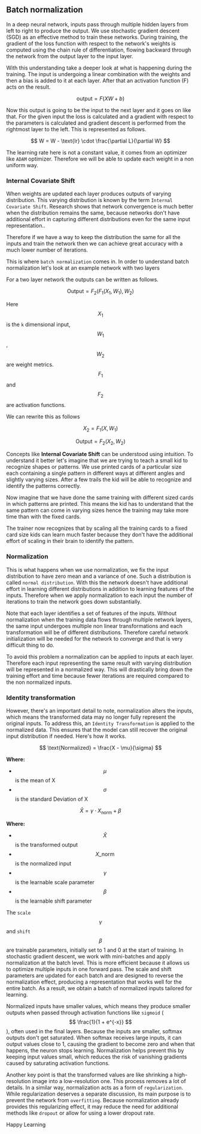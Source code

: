 ## Batch normalization

In a deep neural network, inputs pass through multiple hidden layers from left to right to produce the output. We use stochastic gradient descent (SGD) as an effective method to train these networks. During training, the gradient of the loss function with respect to the network's weights is computed using the chain rule of differentiation, flowing backward through the network from the output layer to the input layer.

With this understanding take a deeper look at what is happening during the training. The input is undergoing a linear combination with the weights and then a bias is added to it at each layer. After that an activation function (F) acts on the result.

$$
\text{output} = F(XW + b)
$$

Now this output is going to be the input to the next layer and it goes on like that. For the given input the loss is calculated and a gradient with respect to the parameters is calculated and gradient descent is performed from the rightmost layer to the left. This is represented as follows.

$$
W = W - \text{lr} \cdot \frac{\partial L}{\partial W}
$$

The learning rate here is not a constant value, it comes from an optimizer like `ADAM` optimizer. Therefore we will be able to update each weight in a non uniform way.

### Internal Covariate Shift

When weights are updated each layer produces outputs of varying distribution. This varying distribution is known by the term `Internal Covariate Shift`. Research shows that network convergence is much better when the distribution remains the same, because networks don't have additional effort in capturing different distributions even for the same input representation..

Therefore if we have a way to keep the distribution the same for all the inputs and train the network then we can achieve great accuracy with a much lower number of iterations.

This is where `batch normalization` comes in. In order to understand batch normalization let's look at an example network with two layers

For a two layer network the outputs can be written as follows.

$$
\text{Output} = F_2\left(F_1(X_1, W_1), W_2\right)
$$

Here $$ X_1 $$ is the `k` dimensional input, $$ W_1 $$, $$ W_2 $$ are weight metrics. $$ F_1 $$ and $$ F_2 $$ are activation functions.

We can rewrite this as follows

$$
X_2 = F_1(X, W_1)
$$

$$
\text{Output} = F_2(X_2, W_2)
$$

Concepts like **Internal Covariate Shift** can be understood using intuition. To understand it better let's imagine that we are trying to teach a small kid to recognize shapes or patterns. We use printed cards of a particular size each containing a single pattern in different ways at different angles and slightly varying sizes. After a few trails the kid will be able to recognize and identify the patterns correctly.

Now imagine that we have done the same training with different sized cards in which patterns are printed. This means the kid has to understand that the same pattern can come in varying sizes hence the training may take more time than with the fixed cards.

The trainer now recognizes that by scaling all the training cards to a fixed card size kids can learn much faster because they don't have the additional effort of scaling in their brain to identify the pattern.

### Normalization

This is what happens when we use normalization, we fix the input distribution to have zero mean and a variance of one. Such a distribution is called `normal distribution`. With this the network doesn't have additional effort in learning different distributions in addition to learning features of the inputs. Therefore when we apply normalization to each input the number of iterations to train the network goes down substantially.

Note that each layer identifies a set of features of the inputs. Without normalization when the training data flows through multiple network layers, the same input undergoes multiple non linear transformations and each transformation will be of different distributions. Therefore careful network initialization will be needed for the network to converge and that is very difficult thing to do.

To avoid this problem a normalization can be applied to inputs at each layer. Therefore each input representing the same result with varying distribution will be represented in a normalized way. This will drastically bring down the training effort and time because fewer iterations are required compared to the non normalized inputs.

### Identity transformation

However, there's an important detail to note, normalization alters the inputs, which means the transformed data may no longer fully represent the original inputs. To address this, an `Identity Transformation` is applied to the normalized data. This ensures that the model can still recover the original input distribution if needed. Here's how it works.

$$
\text{Normalized} = \frac{X - \mu}{\sigma}
$$

**Where:**

-   $$ \mu $$ is the mean of X
-   $$ \sigma $$ is the standard Deviation of X

$$
\hat{X} = \gamma \cdot X_{\text{norm}} + \beta
$$

**Where:**

-   $$ \hat{X} $$ is the transformed output
-   $$ X\_{\text{norm}} $$ is the normalized input
-   $$ \gamma $$ is the learnable scale parameter
-   $$ \beta $$ is the learnable shift parameter

The `scale` $$ \gamma $$ and `shift` $$ \beta $$ are trainable parameters, initially set to 1 and 0 at the start of training. In stochastic gradient descent, we work with mini-batches and apply normalization at the batch level. This is more efficient because it allows us to optimize multiple inputs in one forward pass. The scale and shift parameters are updated for each batch and are designed to reverse the normalization effect, producing a representation that works well for the entire batch. As a result, we obtain a batch of normalized inputs tailored for learning.

Normalized inputs have smaller values, which means they produce smaller outputs when passed through activation functions like `sigmoid` ($$ \frac{1}{1 + e^{-x}} $$), often used in the final layers. Because the inputs are smaller, softmax outputs don't get saturated. When softmax receives large inputs, it can output values close to 1, causing the gradient to become zero and when that happens, the neuron stops learning. Normalization helps prevent this by keeping input values small, which reduces the risk of vanishing gradients caused by saturating activation functions.

Another key point is that the transformed values are like shrinking a high-resolution image into a low-resolution one. This process removes a lot of details. In a similar way, normalization acts as a form of `regularization`. While regularization deserves a separate discussion, its main purpose is to prevent the network from `overfitting`. Because normalization already provides this regularizing effect, it may reduce the need for additional methods like `dropout` or allow for using a lower dropout rate.

Happy Learning
